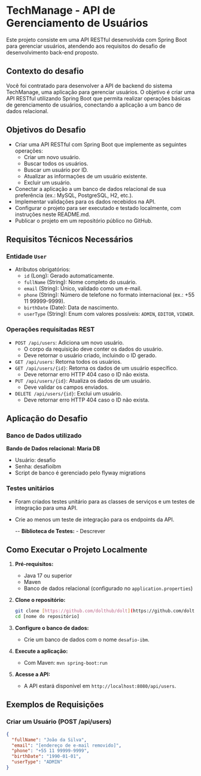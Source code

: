 # TechManage - API de Gerenciamento de Usuários

Este projeto consiste em uma API RESTful desenvolvida com Spring Boot para gerenciar usuários, atendendo aos requisitos do desafio de desenvolvimento back-end proposto.

## Contexto do desafio

Você foi contratado para desenvolver a API de backend do sistema TechManage, uma aplicação para gerenciar usuários. O objetivo é criar uma API RESTful utilizando Spring Boot que permita realizar operações básicas de gerenciamento de usuários, conectando a aplicação a um banco de dados relacional.

## Objetivos do Desafio

- Criar uma API RESTful com Spring Boot que implemente as seguintes operações:
    - Criar um novo usuário.
    - Buscar todos os usuários.
    - Buscar um usuário por ID.
    - Atualizar as informações de um usuário existente.
    - Excluir um usuário.
- Conectar a aplicação a um banco de dados relacional de sua preferência (ex.: MySQL, PostgreSQL, H2, etc.).
- Implementar validações para os dados recebidos na API.
- Configurar o projeto para ser executado e testado localmente, com instruções neste README.md.
- Publicar o projeto em um repositório público no GitHub.

## Requisitos Técnicos Necessários

### Entidade `User`

- Atributos obrigatórios:
    - `id` (Long): Gerado automaticamente.
    - `fullName` (String): Nome completo do usuário.
    - `email` (String): Único, validado como um e-mail.
    - `phone` (String): Número de telefone no formato internacional (ex.: +55 11 99999-9999).
    - `birthDate` (Date): Data de nascimento.
    - `userType` (String): Enum com valores possíveis: `ADMIN`, `EDITOR`, `VIEWER`.

### Operações requisitadas REST

- `POST /api/users`: Adiciona um novo usuário.
    - O corpo da requisição deve conter os dados do usuário.
    - Deve retornar o usuário criado, incluindo o ID gerado.
- `GET /api/users`: Retorna todos os usuários.
- `GET /api/users/{id}`: Retorna os dados de um usuário específico.
    - Deve retornar erro HTTP 404 caso o ID não exista.
- `PUT /api/users/{id}`: Atualiza os dados de um usuário.
    - Deve validar os campos enviados.
- `DELETE /api/users/{id}`: Exclui um usuário.
    - Deve retornar erro HTTP 404 caso o ID não exista.

## Aplicação do Desafio

### Banco de Dados utilizado

**Bando de Dados relacional: Maria DB**
- Usuário: desafio
- Senha: desafioibm
- Script de banco é gerenciado pelo flyway migrations

### Testes unitários

- Foram criados testes unitário para as classes de serviços e um testes de integração para uma API.
- Crie ao menos um teste de integração para os endpoints da API.


    -- **Biblioteca de Testes:**
        -   Descrever

## Como Executar o Projeto Localmente

1.  **Pré-requisitos:**
    -   Java 17 ou superior
    -   Maven
    -   Banco de dados relacional (configurado no `application.properties`)

2.  **Clone o repositório:**
    ```bash
    git clone [https://github.com/dolthub/dolt](https://github.com/dolthub/dolt)
    cd [nome do repositório]
    ```
3.  **Configure o banco de dados:**
    -   Crie um banco de dados com o nome `desafio-ibm`.


4.  **Execute a aplicação:**
    -   Com Maven: `mvn spring-boot:run`
    

5.  **Acesse a API:**
    -   A API estará disponível em `http://localhost:8080/api/users`.

## Exemplos de Requisições

### Criar um Usuário (POST /api/users)

```json
{
  "fullName": "João da Silva",
  "email": "[endereço de e-mail removido]",
  "phone": "+55 11 99999-9999",
  "birthDate": "1990-01-01",
  "userType": "ADMIN"
}
